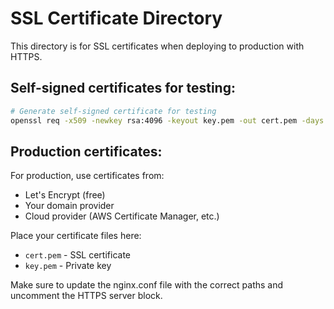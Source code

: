 # SSL Certificate Directory

This directory is for SSL certificates when deploying to production with HTTPS.

## Self-signed certificates for testing:

```bash
# Generate self-signed certificate for testing
openssl req -x509 -newkey rsa:4096 -keyout key.pem -out cert.pem -days 365 -nodes
```

## Production certificates:

For production, use certificates from:
- Let's Encrypt (free)
- Your domain provider
- Cloud provider (AWS Certificate Manager, etc.)

Place your certificate files here:
- `cert.pem` - SSL certificate
- `key.pem` - Private key

Make sure to update the nginx.conf file with the correct paths and uncomment the HTTPS server block.
